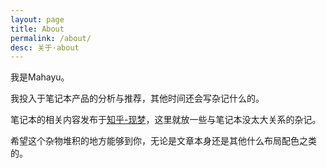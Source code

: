 ```yaml
---
layout: page
title: About
permalink: /about/
desc: 关于·about
---
```


我是Mahayu。

我投入于笔记本产品的分析与推荐，其他时间还会写杂记什么的。

笔记本的相关内容发布于[知乎-现梦](https://www.zhihu.com/people/project-Sylphid)，这里就放一些与笔记本没太大关系的杂记。

希望这个杂物堆积的地方能够到你，无论是文章本身还是其他什么布局配色之类的。